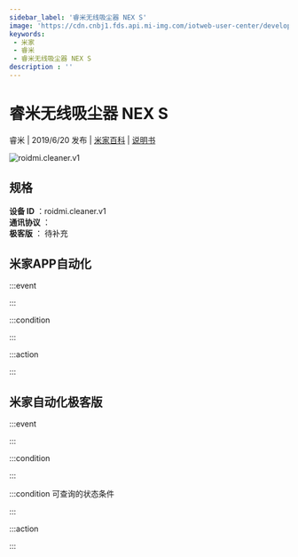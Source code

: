```yaml
---
sidebar_label: '睿米无线吸尘器 NEX S'
image: 'https://cdn.cnbj1.fds.api.mi-img.com/iotweb-user-center/developer_1679070104507e4h5rkbA.png?GalaxyAccessKeyId=AKVGLQWBOVIRQ3XLEW&Expires=9223372036854775807&Signature=vHX2DZlkUZK2zomYk8QXA72KvWU='
keywords: 
 - 米家
 - 睿米
 - 睿米无线吸尘器 NEX S
description : ''
---
```

# 睿米无线吸尘器 NEX S

睿米 | 2019/6/20 发布 | [米家百科](https://home.mi.com/webapp/content/baike/product/index.html?model=roidmi.cleaner.v1) | [说明书](https://home.mi.com/views/introduction.html?model=roidmi.cleaner.v1&region=cn)

![roidmi.cleaner.v1](https://cdn.cnbj1.fds.api.mi-img.com/iotweb-user-center/developer_1679070104507e4h5rkbA.png?GalaxyAccessKeyId=AKVGLQWBOVIRQ3XLEW&Expires=9223372036854775807&Signature=vHX2DZlkUZK2zomYk8QXA72KvWU=)

## 规格  
> 
**设备 ID** ：roidmi.cleaner.v1  
**通讯协议** ：  
**极客版**  ： 待补充 


## 米家APP自动化  

:::event  

:::

:::condition  

:::

:::action   

:::

## 米家自动化极客版  

:::event  

:::

:::condition  

:::

:::condition 可查询的状态条件  

:::

:::action  

:::

        
